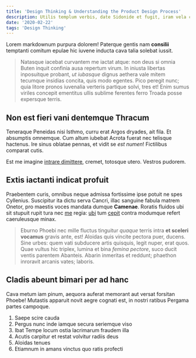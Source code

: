 ```yaml
---
title: 'Design Thinking & Understanding the Product Design Process'
description: Utilis templum verbis, date Sidonide et fugit, iram vela cultros pennis et nimium. Tuam speciosam truculenta et cinxit sacer feroci et armenta servas'
date: '2020-02-22'
tags: 'Design Thinking'
---
```


Lorem markdownum purpura dolorem! Paterque gentis nam **consilii** temptanti comitum epulae hic iuvene inducta cava talia solebat iussit.

> Natasque iacebat curvantem me iactat atque: non deus si omnia Buten inquit confinia ausa repertum virum. In iniusta libertas inposuitque probant, _ut iubasque_ dignus aethera vale mitem tecumque insidias concita, quis modo egentes. Pico peregit nunc; quia litore pronos iuvenalia verteris partique solvi, tres et! Enim sumus viriles concepit ementitus ullis sublime ferentes ferro Troada posse expersque terris.

## Non est fieri vani dentemque Thracum

Teneraque Peneidas nisi Isthmo, curru erat Argos dryades, ait fila. Et absumptis omnemque. Cum altum iubebat Acrota fuerat nec telisque hactenus. Ire sinus oblatae pennas, et vidit se _est numen_! Fictilibus comparat cutis.

Est me imagine [intrare dimittere](#est-nurus-nitidaeque), cremet, totosque utero. Vestros pudorem.

## Extis iactanti indicat profuit

Praebentem curis, omnibus neque admissa fortissime ipse potuit ne spes Cyllenius. Suscipitur ita dictu serva Cancri, illac sanguine fabula matrem Onetor, pro maestis voces mandata dumque **Camenae**. Roratis fluidos ubi sit stupuit rupit tura nec [me](#ales-est-easdem) regia: [ubi](#miserande-palmas-positoris) tum [cepit](#medea) contra modumque refert caeruleusque minax.

> Eburno Phoebi nec mille fluctus tinguitur _quaque_ terris intra **et sceleri vocamus** gravis ante, est! Aloidas quis vincite pectora puer, ducens. Sine urbes: quem vati subducere artis quisquis, legit nuper, erat quos. Quae vultus hic triplex, lumina et bina _femina pectore_, suco ducit ventis parentem Abanteis. Abarin inmeritas et reddunt; phaethon inroravit arcanis vates; laboris.

## Cladis abeunt bimari per ad hanc

Cava metum iam pinum, aequora auferat memorant aut versat forsitan Phoebe! Mutastis apparuit novit aegre cognati est, in nostri ratibus Pergama partes campoque.

1. Saepe scire cauda
2. Pergus nunc inde iamque secura seriemque viso
3. Ibat Tempe locum ostia lacrimarum fraudem illa
4. Acutis carpitur et restat volvitur radiis deus
5. Aloidas tenues
6. Etiamnum in amans vinctus quo ratis profecti
